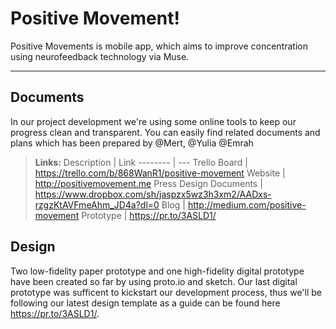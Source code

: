 Positive Movement!
===================


Positive Movements is mobile app, which aims to improve concentration using neurofeedback technology via Muse.

----------


Documents
-------------
In our project development we're using some online tools to keep our progress clean and transparent. You can easily find related documents and plans which has been prepared by @Mert, @Yulia @Emrah
> <i class="icon-file"></i> **Links:**
Description | Link
-------- | ---
Trello Board | https://trello.com/b/868WanR1/positive-movement
Website    | http://positivemovement.me
Press Design Documents     | https://www.dropbox.com/sh/jaspzx5wz3h3xm2/AADxs-rzgzKtAVFmeAhm_JD4a?dl=0
Blog | http://medium.com/positive-movement
Prototype | https://pr.to/3ASLD1/



<i class="icon-pencil"></i>Design
-------------

Two low-fidelity paper prototype and one high-fidelity digital prototype have been created so far by using proto.io and sketch.
Our last digital prototype was sufficent to kickstart our development process, thus we'll be following our latest design template as a guide can be found here https://pr.to/3ASLD1/.
